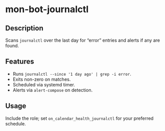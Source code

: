 # mon-bot-journalctl

## Description
Scans `journalctl` over the last day for “error” entries and alerts if any are found.

## Features
- Runs `journalctl --since '1 day ago' | grep -i error`.
- Exits non-zero on matches.
- Scheduled via systemd timer.
- Alerts via `alert-compose` on detection.

## Usage
Include the role; set `on_calendar_health_journalctl` for your preferred schedule.
